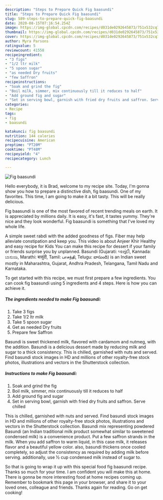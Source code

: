 ```yaml
---
description: "Steps to Prepare Quick Fig baasundi"
title: "Steps to Prepare Quick Fig baasundi"
slug: 589-steps-to-prepare-quick-fig-baasundi
date: 2020-08-15T07:16:54.254Z
image: https://img-global.cpcdn.com/recipes/d031de0292645873/751x532cq70/fig-baasundi-recipe-main-photo.jpg
thumbnail: https://img-global.cpcdn.com/recipes/d031de0292645873/751x532cq70/fig-baasundi-recipe-main-photo.jpg
cover: https://img-global.cpcdn.com/recipes/d031de0292645873/751x532cq70/fig-baasundi-recipe-main-photo.jpg
author: Myra Parsons
ratingvalue: 5
reviewcount: 41558
recipeingredient:
- "3 figs"
- "1/2 ltr milk"
- "5 spoon sugar"
- "as needed Dry fruits"
- "few Saffron"
recipeinstructions:
- "Soak and grind the fig"
- "Boil milk, simmer, mix continuously till it reduces to half"
- "Add ground fig and sugar"
- "Set in serving bowl, garnish with fried dry fruits and saffron. Serve chilled"
categories:
- Recipe
tags:
- fig
- baasundi

katakunci: fig baasundi 
nutrition: 144 calories
recipecuisine: American
preptime: "PT20M"
cooktime: "PT48M"
recipeyield: "4"
recipecategory: Lunch

---
```



![Fig baasundi](https://img-global.cpcdn.com/recipes/d031de0292645873/751x532cq70/fig-baasundi-recipe-main-photo.jpg)

Hello everybody, it is Brad, welcome to my recipe site. Today, I'm gonna show you how to prepare a distinctive dish, fig baasundi. One of my favorites. This time, I am going to make it a bit tasty. This will be really delicious.

Fig baasundi is one of the most favored of recent trending meals on earth. It is appreciated by millions daily. It is easy, it's fast, it tastes yummy. They're nice and they look wonderful. Fig baasundi is something that I've loved my whole life.

A simple sweet rabdi with the added goodness of figs. Fiber may help alleviate constipation and keep you. This video is about Anjeer Khir Healthy and easy recipe for Kids You can make this recipe for dessert if your family or friends surprise you by unplanned. Basundi (Gujarati: બાસુંદી, Kannada: ಬಾಸುಂಡಿ, Marathi: बासुंदी, Tamil: பாசந்தி, Telugu: బాసుంది) is an Indian sweet mostly in Maharashtra, Gujarat, Andhra Pradesh, Telangana, Tamil Nadu and Karnataka.


To get started with this recipe, we must first prepare a few ingredients. You can cook fig baasundi using 5 ingredients and 4 steps. Here is how you can achieve it.

<!--inarticleads1-->

##### The ingredients needed to make Fig baasundi:

1. Take 3 figs
1. Take 1/2 ltr milk
1. Take 5 spoon sugar
1. Get as needed Dry fruits
1. Prepare few Saffron


Basundi is sweet thickened milk, flavored with cardamom and nutmeg, with the addition. Basundi is a delicious dessert made by reducing milk and sugar to a thick consistency. This is chilled, garnished with nuts and served. Find basundi stock images in HD and millions of other royalty-free stock photos, illustrations and vectors in the Shutterstock collection. 

<!--inarticleads2-->

##### Instructions to make Fig baasundi:

1. Soak and grind the fig
1. Boil milk, simmer, mix continuously till it reduces to half
1. Add ground fig and sugar
1. Set in serving bowl, garnish with fried dry fruits and saffron. Serve chilled


This is chilled, garnished with nuts and served. Find basundi stock images in HD and millions of other royalty-free stock photos, illustrations and vectors in the Shutterstock collection. Basundi mix representing powdered Basundi (an Indian traditional milk product somewhat similar to sweetened condensed milk) is a convenience product. Put a few saffron strands in the milk. When you add saffron to warm liquid, in this case milk, it releases flavor and a beautiful yellow color. also, basundi thickens once cooled completely, so adjust the consistency as required by adding milk before serving. additionally, use ½ cup condensed milk instead of sugar to. 

So that is going to wrap it up with this special food fig baasundi recipe. Thanks so much for your time. I am confident you will make this at home. There is gonna be more interesting food at home recipes coming up. Remember to bookmark this page in your browser, and share it to your loved ones, colleague and friends. Thanks again for reading. Go on get cooking!
